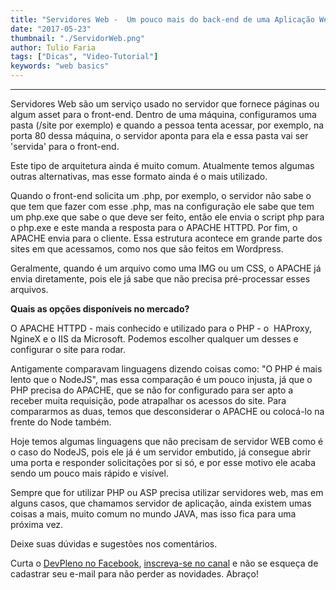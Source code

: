 ```yaml
---
title: "Servidores Web -  Um pouco mais do back-end de uma Aplicação Web"
date: "2017-05-23"
thumbnail: "./ServidorWeb.png"
author: Tulio Faria
tags: ["Dicas", "Video-Tutorial"]
keywords: "web basics"
---
```


---
Servidores Web são um serviço usado no servidor que fornece páginas ou algum asset para o front-end. Dentro de uma máquina, configuramos uma pasta (/site por exemplo) e quando a pessoa tenta acessar, por exemplo, na porta 80 dessa máquina, o servidor aponta para ela e essa pasta vai ser 'servida' para o front-end. 

Este tipo de arquitetura ainda é muito comum. Atualmente temos algumas outras alternativas, mas esse formato ainda é o mais utilizado. 

Quando o front-end solicita um .php, por exemplo, o servidor não sabe o que tem que fazer com esse .php, mas na configuração ele sabe que tem um php.exe que sabe o que deve ser feito, então ele envia o script php para o php.exe e este manda a resposta para o APACHE HTTPD. Por fim, o APACHE envia para o cliente. Essa estrutura acontece em grande parte dos sites em que acessamos, como nos que são feitos em Wordpress. 

Geralmente, quando é um arquivo como uma IMG ou um CSS, o APACHE já envia diretamente, pois ele já sabe que não precisa pré-processar esses arquivos. 

**Quais as opções disponíveis no mercado?** 

O APACHE HTTPD - mais conhecido e utilizado para o PHP - o  HAProxy, NgineX e o IIS da Microsoft. Podemos escolher qualquer um desses e configurar o site para rodar. 

Antigamente comparavam linguagens dizendo coisas como: "O PHP é mais lento que o NodeJS", mas essa comparação é um pouco injusta, já que o PHP precisa do APACHE, que se não for configurado para ser apto a receber muita requisição, pode atrapalhar os acessos do site. Para compararmos as duas, temos que desconsiderar o APACHE ou colocá-lo na frente do Node também. 

Hoje temos algumas linguagens que não precisam de servidor WEB como é o caso do NodeJS, pois ele já é um servidor embutido, já consegue abrir uma porta e responder solicitações por si só, e por esse motivo ele acaba sendo um pouco mais rápido e visível. 

Sempre que for utilizar PHP ou ASP precisa utilizar servidores web, mas em alguns casos, que chamamos servidor de aplicação, ainda existem umas coisas a mais, muito comum no mundo JAVA, mas isso fica para uma próxima vez. 

Deixe suas dúvidas e sugestões nos comentários. 

Curta o [DevPleno no Facebook](https://www.facebook.com/devpleno), [inscreva-se no canal](https://www.youtube.com/devplenocom) e não se esqueça de cadastrar seu e-mail para não perder as novidades. Abraço!